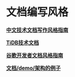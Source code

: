 # 文档编写风格

**[中文技术文档写作风格指南](https://zh-style-guide.readthedocs.io/zh_CN/latest/)**


**[TiDB技术文档]([https://zh-style-guide.readthedocs.io/zh_CN/latest/](https://docs.pingcap.com/zh/tidb/stable/quick-start-with-tidb))**


**[谷歌开发者文档风格指南]([https://zh-style-guide.readthedocs.io/zh_CN/latest/](https://developers.google.cn/style/highlights#images))**


**[文档/demo/架构的例子](https://spring.io/projects/spring-boot#overview)**
